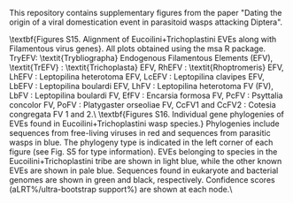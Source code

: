 This repository contains supplementary figures from the paper "Dating the origin of a viral domestication event in parasitoid wasps attacking Diptera".

\textbf{Figures S15. Alignment of Eucoilini+Trichoplastini EVEs along with Filamentous virus genes}. All plots obtained using the msa R package. TryEFV: \textit{Trybliographa} Endogenous Filamentous Elements (EFV),  \textit{TrEFV} : \textit{Trichoplasta} EFV, RhEFV : \textit{Rhoptromeris} EFV, LhEFV : Leptopilina heterotoma EFV, LcEFV : Leptopilina clavipes EFV, LbEFV : Leptopilina boulardi EFV, LhFV : Leptopilina heterotoma FV (FV), LbFV : Leptopilina boulardi FV, EfFV : Encarsia formosa FV, PcFV : Psyttalia concolor FV, PoFV : Platygaster orseoliae FV, CcFV1 and CcFV2 : Cotesia congregata FV 1 and 2.\\
\textbf{Figures S16. Individual gene phylogenies of EVEs found in Eucoilini+Trichoplastini wasp species.} Phylogenies include sequences from free-living viruses in red and sequences from parasitic wasps in blue. The phylogeny type is indicated in the left corner of each figure (see Fig. S5 for type information). EVEs belonging to species in the Eucoilini+Trichoplastini tribe are shown in light blue, while the other known EVEs are shown in pale blue. Sequences found in eukaryote and bacterial genomes are shown in green and black, respectively. Confidence scores (aLRT\%/ultra-bootstrap support\%) are shown at each node.\\
